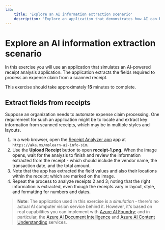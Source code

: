 ```yaml
---
lab:
    title: 'Explore an AI information extraction scenario'
    description: 'Explore an application that demonstrates how AI can be used to extract the information required for an expense claim from a scanned receipt.'
---
```


# Explore an AI information extraction scenario

In this exercise you will use an application that simulates an AI-powered receipt analysis application. The application extracts the fields required to process an expense claim from a scanned receipt.

This exercise should take approximately **15** minutes to complete.

## Extract fields from receipts

Suppose an organization needs to automate expense claim processing. One requirement for such an application might be to locate and extract key information from scanned receipts, which may be in multiple styles and layouts.

1. In a web browser, open the [Receipt Analyzer app](https://aka.ms/mslearn-ai-info-sim) app at `https://aka.ms/mslearn-ai-info-sim`.
1. Use the **Upload Receipt** button to open **receipt-1.png**. When the image opens, wait for the analysis to finish and review the information extracted from the receipt - which should include the vendor name, the transaction date, and the total amount.
1. Note that the app has extracted the field values and also their locations within the receipt; which are marked on the image.
1. Repeat the process to analyze receipts 2 and 3; noting that the right information is extracted, even though the receipts vary in layout, style, and formatting for numbers and dates.

> **Note**: The application used in this exercise is a *simulation* - there's no actual AI computer vision service behind it. However, it's based on real capabilities you can implement with [Azure AI Foundry](https://azure.microsoft.com/products/ai-foundry/); and in particular, the [Azure AI Document Intelligence](https://azure.microsoft.com/products/ai-services/ai-document-intelligence/) and [Azure AI Content Understanding](https://azure.microsoft.com/products/ai-services/ai-content-understanding) services.
